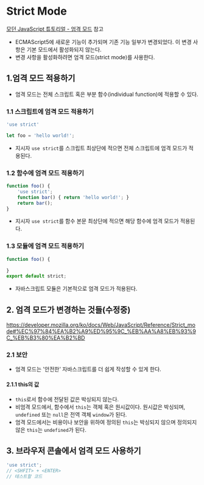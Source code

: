 # Strict Mode

[모던 JavaScript 튜토리얼 - 엄격 모드](https://ko.javascript.info/strict-mode) 참고

- ECMAScript5에 새로운 기능이 추가되며 기존 기능 일부가 변경되었다. 이 변경 사항은 기본 모드에서 활성화되지 않는다.
- 변경 사항을 활성화하려면 엄격 모드(strict mode)를 사용한다.



## 1.엄격 모드 적용하기

- 엄격 모드는 전체 스크립트 혹은 부분 함수(individual function)에 적용할 수 있다.



### 1.1 스크립트에 엄격 모드 적용하기

```js
'use strict'

let foo = 'hello world!';
```

- 지시자 `use strict`를 스크립트 최상단에 적으면 전체 스크립트에 엄격 모드가 적용된다.



### 1.2 함수에 엄격 모드 적용하기

```js
function foo() {
    'use strict';
    function bar() { return 'hello world!'; }
    return bar();
}
```

- 지시자 `use strict`를 함수 본문 최상단에 적으면 해당 함수에 엄격 모드가 적용된다.



### 1.3 모듈에 엄격 모드 적용하기

```js
function foo() {
    
}
export default strict;
```

- 자바스크립트 모듈은 기본적으로 엄격 모드가 적용된다.



## 2. 엄격 모드가 변경하는 것들(수정중)

https://developer.mozilla.org/ko/docs/Web/JavaScript/Reference/Strict_mode#%EC%97%84%EA%B2%A9%ED%95%9C_%EB%AA%A8%EB%93%9C_%EB%B3%80%EA%B2%BD



### 2.1 보안

- 엄격 모드는 '안전한' 자바스크립트를 더 쉽게 작성할 수 있게 한다.



#### 2.1.1 this의 값

- `this`로서 함수에 전달된 값은 박싱되지 않는다.
- 비엄격 모드에서, 함수에서 `this`는 객체 혹은 원시값이다. 원시값은 박싱되며, `undefined` 또는 `null`은 전역 객체 `window`가 된다.
- 엄격 모드에서는 비용이나 보안을 위하여 정의된 `this`는 박싱되지 않으며 정의되지 않은 `this`는 `undefined`가 된다.









## 3. 브라우저 콘솔에서 엄격 모드 사용하기

```js
'use strict';
// <SHFIT> + <ENTER>
// 테스트할 코드
```


